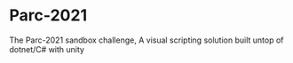# Parc-2021
The Parc-2021 sandbox challenge, A visual scripting solution built untop of dotnet/C# with unity

